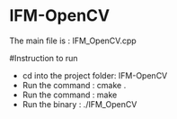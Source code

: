 # IFM-OpenCV
The main file is : IFM_OpenCV.cpp

#Instruction to run
* cd into the project folder: IFM-OpenCV
* Run the command : cmake .
* Run the command : make
* Run the binary : ./IFM_OpenCV
